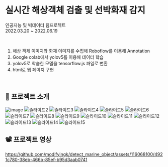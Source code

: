 # 실시간 해상객체 검출 및 선박화재 감지

인공지능 및 빅데이터 팀프로젝트 <br>
2022.03.20 ~ 2022.06.19

<br>

1. 해상 객체 이미지와 화재 이미지를 수집해 Roboflow를 이용해 Annotation
2. Google colab에서 yolov5를 이용해 데이터 학습
3. yolov5로 학습한 모델을 tensorflow.js 파일로 변환
4. html로 웹 페이지 구현

<br>

## 💁 프로젝트 소개

![image](https://github.com/modifyingk/detect_marine_object/assets/116068100/22456979-b179-4f3f-a84f-8e3f1ddc8402)
![슬라이드2](https://github.com/modifyingk/detect_marine_object/assets/116068100/1e9a5120-c035-4118-becb-5841d6a2748d)
![슬라이드3](https://github.com/modifyingk/detect_marine_object/assets/116068100/385731b6-24fd-429b-a148-c6b50682aecb)
![슬라이드4](https://github.com/modifyingk/detect_marine_object/assets/116068100/55757d19-4bcb-4349-b327-e4b69ca94a61)
![슬라이드5](https://github.com/modifyingk/detect_marine_object/assets/116068100/7dc8cabd-da16-44df-b278-d09a77b1cb63)
![슬라이드6](https://github.com/modifyingk/detect_marine_object/assets/116068100/bce6f942-fa40-4b1a-a036-ebdce036cbc9)
![슬라이드7](https://github.com/modifyingk/detect_marine_object/assets/116068100/f3d2882f-fcc3-4f8d-94ff-7d3bed78340e)
![슬라이드8](https://github.com/modifyingk/detect_marine_object/assets/116068100/6b1771e0-8173-4fce-b91c-8c0927583125)
![슬라이드9](https://github.com/modifyingk/detect_marine_object/assets/116068100/58490459-8d0b-4825-9ad0-5bdcac6544ac)
![슬라이드10](https://github.com/modifyingk/detect_marine_object/assets/116068100/f97d307d-aa1b-43fa-89dd-922a59f665ad)
![슬라이드11](https://github.com/modifyingk/detect_marine_object/assets/116068100/e40e953f-aa48-4f11-931f-fa131ba0a325)
![슬라이드12](https://github.com/modifyingk/detect_marine_object/assets/116068100/cbf25ad9-4f82-4ac0-8f40-f7852d38d56a)
![슬라이드13](https://github.com/modifyingk/detect_marine_object/assets/116068100/17a3506b-9c67-4f59-aa84-c9e18224dc50)
![슬라이드14](https://github.com/modifyingk/detect_marine_object/assets/116068100/38bbefce-fe31-4055-bedf-3c2fdbb1d5b5)
![슬라이드15](https://github.com/modifyingk/detect_marine_object/assets/116068100/2370f64c-f17e-46e1-9405-887acc36161c)

## 📽 프로젝트 영상
https://github.com/modifyingk/detect_marine_object/assets/116068100/4921c780-38eb-466b-85ef-b95d3aab0741

